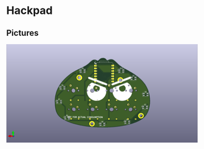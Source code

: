 # Hackpad

## Pictures
![](https://github.com/C1tym0ld/Hackpad/blob/main/screenshot/hackpad.png?raw=true)
